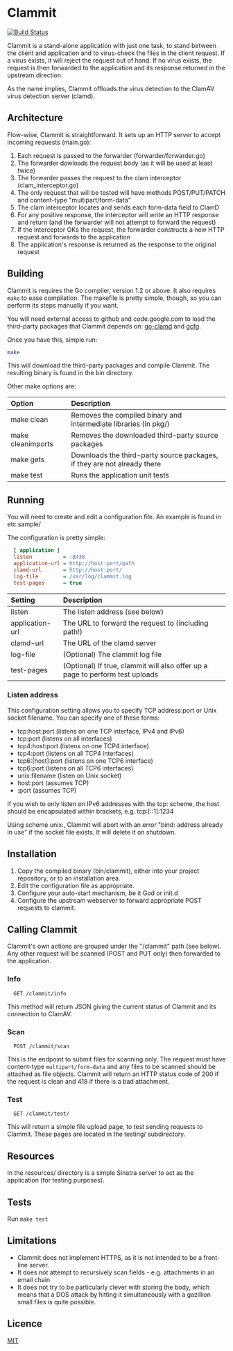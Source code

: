 # Clammit

[![Build Status](https://travis-ci.org/ifad/clammit.svg)](https://travis-ci.org/ifad/clammit)

Clammit is a stand-alone application with just one task, to stand between
the client and application and to virus-check the files in the client request.
If a virus exists, it will reject the request out of hand. If no virus exists,
the request is then forwarded to the application and its response returned in
the upstream direction.

As the name implies, Clammit offloads the virus detection to the ClamAV virus
detection server (clamd).

## Architecture

Flow-wise, Clammit is straightforward. It sets up an HTTP server to accept
incoming requests (main.go):

1. Each request is passed to the forwarder (forwarder/forwarder.go)
2. The forwarder dowloads the request body (as it will be used at least twice)
3. The forwarder passes the request to the clam interceptor (clam\_interceptor.go)
4. The only request that will be tested will have methods POST/PUT/PATCH and content-type "multipart/form-data"
5. The clam interceptor locates and sends each form-data field to ClamD
6. For any positive response, the interceptor will write an HTTP response and return (and the forwarder will not attempt to forward the request)
7. If the interceptor OKs the request, the forwarder constructs a new HTTP request and forwards to the application
8. The application's response is returned as the response to the original request

## Building
Clammit is requires the Go compiler, version 1.2 or above. It also requires ```make```
to ease compilation. The makefile is pretty simple, though, so you can perform its
steps manually if you want.

You will need external access to github and code.google.com to load the
third-party packages that Clammit depends on: [go-clamd][] and [gcfg][].

Once you have this, simple run:
```sh
make
```
This will download the third-party packages and compile Clammit. The resulting
binary is found in the bin directory.

Other make options are:

Option            | Description
:-----------------| :------------------------------------------------------------------------
make clean        | Removes the compiled binary and intermediate libraries (in pkg/)
make cleanimports | Removes the downloaded third-party source packages
make gets         | Downloads the third-party source packages, if they are not already there
make test         | Runs the application unit tests

## Running

You will need to create and edit a configuration file. An example is found in etc.sample/

The configuration is pretty simple:

```ini
  [ application ]
  listen          = :8438
  application-url = http://host:port/path
  clamd-url       = http://host:port/
  log-file        = /var/log/clammit.log
  test-pages      = true
```

Setting         | Description
:---------------| :-----------------------------------------------------------------------------
listen          | The listen address (see below)
application-url | The URL to forward the request to (including path!)
clamd-url       | The URL of the clamd server
log-file        | (Optional) The clammit log file
test-pages      | (Optional) If true, clammit will also offer up a page to perform test uploads

### Listen address

This configuration setting allows you to specify TCP address:port or Unix socket filename.
You can specify one of these forms:

* tcp:host:port        (listens on one TCP interface, IPv4 and IPv6)
* tcp:port             (listens on all interfaces)
* tcp4:host:port       (listens on one TCP4 interface)
* tcp4:port            (listens on all TCP4 interfaces)
* tcp6:[host]:port     (listens on one TCP6 interface)
* tcp6:port            (listens on all TCP6 interfaces)
* unix:filename        (listen on Unix socket)
* host:port            (assumes TCP)
* :port                (assumes TCP)

If you wish to only listen on IPv6 addresses with the tcp: scheme, the
host should be encapsulated within brackets, e.g. tcp:[::1]:1234

Using scheme unix:, Clammit will abort with an error "bind: address already in
 use" if the socket file exists. It will delete it on shutdown.

## Installation

1. Copy the compiled binary (bin/clammit), either into your project repository, or to an installation area.
2. Edit the configuration file as appropriate.
3. Configure your auto-start mechanism, be it God or init.d
4. Configure the upstream webserver to forward appropriate POST requests to clammit.

## Calling Clammit

Clammit's own actions are grouped under the "/clammit" path (see below). Any
other request will be scanned (POST and PUT only) then forwarded to the
application.

### Info

```
  GET /clammit/info
```

This method will return JSON giving the current status of Clammit and its connection to ClamAV.

### Scan

```
  POST /clammit/scan
```

This is the endpoint to submit files for scanning only. The request must have content-type ```multipart/form-data```
and any files to be scanned should be attached as file objects. Clammit will return an HTTP status code of 200 if
the request is clean and 418 if there is a bad attachment.

### Test

```
  GET /clammit/test/
```

This will return a simple file upload page, to test sending requests to Clammit. These pages are located in the
testing/ subdirectory.

## Resources

In the resources/ directory is a simple Sinatra server to act as the application (for testing purposes).

## Tests

Run ```make test```

## Limitations

* Clammit does not implement HTTPS, as it is not intended to be a front-line server.
* It does not attempt to recursively scan fields - e.g. attachments in an email chain
* It does not try to be particularly clever with storing the body, which means that a DOS attack by hitting it simultaneously with a gazillion small files is quite possible.

## Licence

[MIT](https://github.com/ifad/clammit/blob/master/LICENSE)

[gcfg]:                http://code.google.com/p/gcfg
[go-clamd]:            http://github.com/dutchcoders/go-clamd
